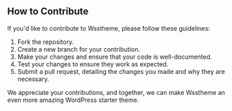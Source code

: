 ## How to Contribute

If you'd like to contribute to Wsstheme, please follow these guidelines:

1. Fork the repository.
2. Create a new branch for your contribution.
3. Make your changes and ensure that your code is well-documented.
4. Test your changes to ensure they work as expected.
5. Submit a pull request, detailing the changes you made and why they are necessary.

We appreciate your contributions, and together, we can make Wsstheme an even more amazing WordPress starter theme.
